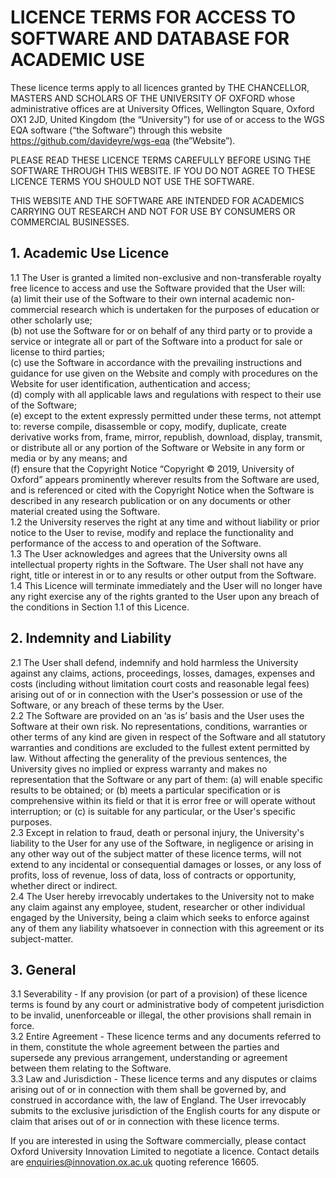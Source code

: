 # LICENCE TERMS FOR ACCESS TO SOFTWARE AND DATABASE FOR ACADEMIC USE  
  
These licence terms apply to all licences granted by THE CHANCELLOR, MASTERS AND SCHOLARS OF THE UNIVERSITY OF OXFORD whose administrative offices are at University Offices, Wellington Square, Oxford OX1 2JD, United Kingdom (the “University”) for use of or access to the WGS EQA software (“the Software”) through this website https://github.com/davideyre/wgs-eqa (the”Website”).   
  
PLEASE READ THESE LICENCE TERMS CAREFULLY BEFORE USING THE SOFTWARE THROUGH THIS WEBSITE.  IF YOU DO NOT AGREE TO THESE LICENCE TERMS YOU SHOULD NOT USE THE SOFTWARE.  
  
THIS WEBSITE AND THE SOFTWARE ARE INTENDED FOR ACADEMICS CARRYING OUT RESEARCH AND NOT FOR USE BY CONSUMERS OR COMMERCIAL BUSINESSES.  

## 1.	Academic Use Licence  
1.1	The User is granted a limited non-exclusive and non-transferable royalty free licence to access and use the Software provided that the User will:  
(a)	limit their use of the Software to their own internal academic non-commercial research which is undertaken for the purposes of education or other scholarly use;   
(b)	not use the Software for or on behalf of any third party or to provide a service or integrate all or part of the Software into a product for sale or license to third parties;  
(c)	use the Software in accordance with the prevailing instructions and guidance for use given on the Website and comply with procedures on the Website for user identification, authentication and access;  
(d)	comply with all applicable laws and regulations with respect to their use of the Software;   
(e)	except to the extent expressly permitted under these terms, not attempt to: reverse compile, disassemble or copy, modify, duplicate, create derivative works from, frame, mirror, republish, download, display, transmit, or distribute all or any portion of the Software or Website in any form or media or by any means; and   
(f)	ensure that the Copyright Notice “Copyright © 2019, University of Oxford” appears prominently wherever results from the Software are used, and is referenced or cited with the Copyright Notice when the Software is described in any research publication or on any documents or other material created using the Software.  
1.2	the University reserves the right at any time and without liability or prior notice to the User to revise, modify and replace the functionality and performance of the access to and operation of the Software.   
1.3	The User acknowledges and agrees that the University owns all intellectual property rights in the Software. The User shall not have any right, title or interest in or to any results or other output from the Software.  
1.4	This Licence will terminate immediately and the User will no longer have any right exercise any of the rights granted to the User upon any breach of the conditions in Section 1.1 of this Licence.  
  
## 2.	Indemnity and Liability   
2.1	The User shall defend, indemnify and hold harmless the University against any claims, actions, proceedings, losses, damages, expenses and costs (including without limitation court costs and reasonable legal fees) arising out of or in connection with the User's possession or use of the Software, or any breach of these terms by the User.   
2.2	The Software are provided on an ‘as is’ basis and the User uses the Software at their own risk. No representations, conditions, warranties or other terms of any kind are given in respect of the Software and all statutory warranties and conditions are excluded to the fullest extent permitted by law. Without affecting the generality of the previous sentences, the University gives no implied or express warranty and makes no representation that the Software or any part of them: (a) will enable specific results to be obtained; or (b) meets a particular specification or is comprehensive within its field or that it is error free or will operate without interruption; or (c) is suitable for any particular, or the User's specific purposes.   
2.3	Except in relation to fraud, death or personal injury, the University's liability to the User for any use of the Software, in negligence or arising in any other way out of the subject matter of these licence terms, will not extend to any incidental or consequential damages or losses, or any loss of profits, loss of revenue, loss of data, loss of contracts or opportunity, whether direct or indirect.  
2.4	The User hereby irrevocably undertakes to the University not to make any claim against any employee, student, researcher or other individual engaged by the University, being a claim which seeks to enforce against any of them any liability whatsoever in connection with this agreement or its subject-matter.   
  
## 3.	General   
3.1	Severability - If any provision (or part of a provision) of these licence terms is found by any court or administrative body of competent jurisdiction to be invalid, unenforceable or illegal, the other provisions shall remain in force.  
3.2	Entire Agreement - These licence terms and any documents referred to in them, constitute the whole agreement between the parties and supersede any previous arrangement, understanding or agreement between them relating to the Software.   
3.3	Law and Jurisdiction - These licence terms and any disputes or claims arising out of or in connection with them shall be governed by, and construed in accordance with, the law of England. The User irrevocably submits to the exclusive jurisdiction of the English courts for any dispute or claim that arises out of or in connection with these licence terms.  
  
If you are interested in using the Software commercially, please contact Oxford University Innovation Limited to negotiate a licence. Contact details are enquiries@innovation.ox.ac.uk quoting reference 16605.